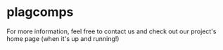 plagcomps
=========

For more information, feel free to contact us and check out our project's
home page (when it's up and running!)
